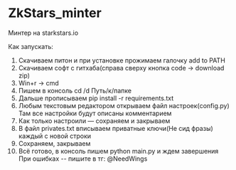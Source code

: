 # ZkStars_minter

Минтер на starkstars.io

Как запускать:

1. Скачиваем питон и при установке прожимаем галочку add to PATH
2. Скачиваем софт с гитхаба(справа сверху кнопка code -> download zip)
3. Win+r -> cmd
4. Пишем в консоль cd /d Путь/к/папке
5. Дальше прописываем pip install -r requirements.txt
6. Любым текстовым редактором открываем файл настроек(config.py) Там все настройки будут описаны комментарием
7. Как только настроили — сохраняем и закрываем
8. В файл privates.txt вписываем приватные ключи(Не сид фразы) каждый с новой строки
9. Сохраняем, закрываем
10. Всё готово, в консоль пишем python main.py и ждем завершения
При ошибках -- пишите в тг: @NeedWings
